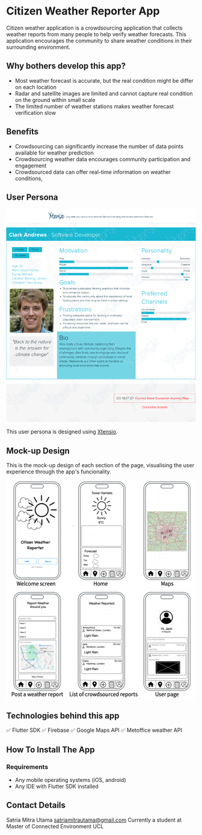 # Citizen Weather Reporter App

Citizen weather application is a crowdsourcing application that collects weather reports from many people to help verify weather forecasts. This application encourages the community to share weather conditions in their surrounding environment.

## Why bothers develop this app?

- Most weather forecast is accurate, but the real condition might be differ on each location
- Radar and satellite images are limited and cannot capture real condition on the ground within small scale
- The limited number of weather stations makes weather forecast verification slow

## Benefits
- Crowdsourcing can significantly increase the number of data points available for weather prediction
- Crowdsourcing weather data encourages community participation and engagement
- Crowdsourced data can offer real-time information on weather conditions, 


## User Persona
![User Persona](<Assets/User personas/CitizenWeatherReporter.png>)

This user persona is designed using [Xtensio](https://xtensio.com/).


## Mock-up Design

This is the mock-up design of each section of the page, visualising the user experience through the app's funcionality.

![Alt text](<Assets/Sketches/Screenshot 2024-02-06 at 08.29.08.png>)


## Technologies behind this app
 ✅ Flutter SDK
 ✅ Firebase
 ✅ Google Maps API
 ✅ Metoffice weather API

## How To Install The App

### Requirements
- Any mobile operating systems (iOS, android)
- Any IDE with Flutter SDK installed

##  Contact Details

Satria Mitra Utama
satriamitrautama@gmail.com 
Currently a student at Master of Connected Environment UCL
